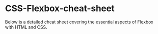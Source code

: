 # CSS-Flexbox-cheat-sheet
Below is a detailed cheat sheet covering the essential aspects of Flexbox with HTML and CSS.
